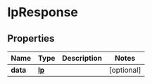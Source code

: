 

# IpResponse

## Properties

Name | Type | Description | Notes
------------ | ------------- | ------------- | -------------
**data** | [**Ip**](Ip.md) |  |  [optional]



